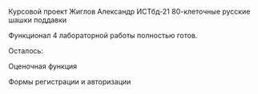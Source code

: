 Курсовой проект Жиглов Александр ИСТбд-21 80-клеточные русские шашки поддавки

Функционал 4 лабораторной работы полностью готов.

Осталось:

Оценочная функция

Формы регистрации и авторизации


